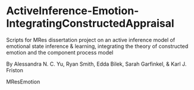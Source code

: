 # ActiveInference-Emotion-IntegratingConstructedAppraisal
Scripts for MRes dissertation project on an active inference model of emotional state inference & learning, integrating the theory of constructed emotion and the component process model

By Alessandra N. C. Yu, Ryan Smith, Edda Bilek, Sarah Garfinkel, & Karl J. Friston

MResEmotion
